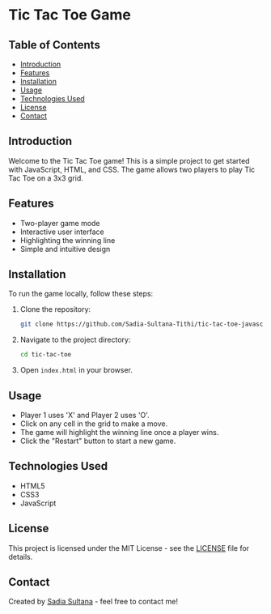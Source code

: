 # Tic Tac Toe Game

## Table of Contents
- [Introduction](#introduction)
- [Features](#features)
- [Installation](#installation)
- [Usage](#usage)
- [Technologies Used](#technologies-used)
- [License](#license)
- [Contact](#contact)

## Introduction
Welcome to the Tic Tac Toe game! This is a simple project to get started with JavaScript, HTML, and CSS. The game allows two players to play Tic Tac Toe on a 3x3 grid.

## Features
- Two-player game mode
- Interactive user interface
- Highlighting the winning line
- Simple and intuitive design

## Installation
To run the game locally, follow these steps:

1. Clone the repository:
   ```bash
   git clone https://github.com/Sadia-Sultana-Tithi/tic-tac-toe-javascript.git
   ```

2. Navigate to the project directory:
   ```bash
   cd tic-tac-toe
   ```

3. Open `index.html` in your browser.

## Usage
- Player 1 uses 'X' and Player 2 uses 'O'.
- Click on any cell in the grid to make a move.
- The game will highlight the winning line once a player wins.
- Click the "Restart" button to start a new game.

## Technologies Used
- HTML5
- CSS3
- JavaScript


## License
This project is licensed under the MIT License - see the [LICENSE](LICENSE) file for details.

## Contact
Created by [Sadia Sultana](https://github.com/Sadia-Sultana-Tithi) - feel free to contact me!
